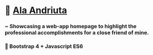 # :dancer: [Ala Andriuta](https://thawing-journey-87460.herokuapp.com/) 

### ~ Showcasing a web-app homepage to highlight the professional accomplishments for a close friend of mine.

### :telescope: Bootstrap 4 + Javascript ES6


